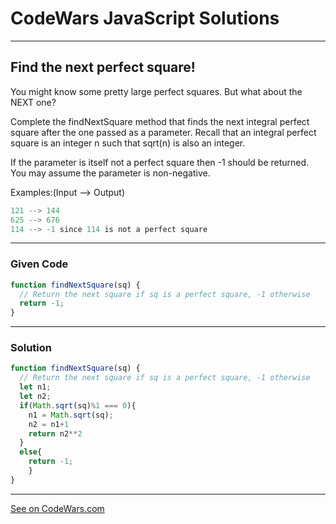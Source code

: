 # CodeWars JavaScript Solutions

---

## Find the next perfect square!

You might know some pretty large perfect squares. But what about the NEXT one?

Complete the findNextSquare method that finds the next integral perfect square after the one passed as a parameter. Recall that an integral perfect square is an integer n such that sqrt(n) is also an integer.

If the parameter is itself not a perfect square then -1 should be returned. You may assume the parameter is non-negative.

Examples:(Input --> Output)

```javascript
121 --> 144
625 --> 676
114 --> -1 since 114 is not a perfect square
```

---

### Given Code


```javascript
function findNextSquare(sq) {
  // Return the next square if sq is a perfect square, -1 otherwise
  return -1;  
}
```

---

### Solution


```javascript
function findNextSquare(sq) {
  // Return the next square if sq is a perfect square, -1 otherwise
  let n1;
  let n2;
  if(Math.sqrt(sq)%1 === 0){
    n1 = Math.sqrt(sq);
    n2 = n1+1
    return n2**2
  }
  else{
    return -1;
    }
}
```


---


[See on CodeWars.com]()